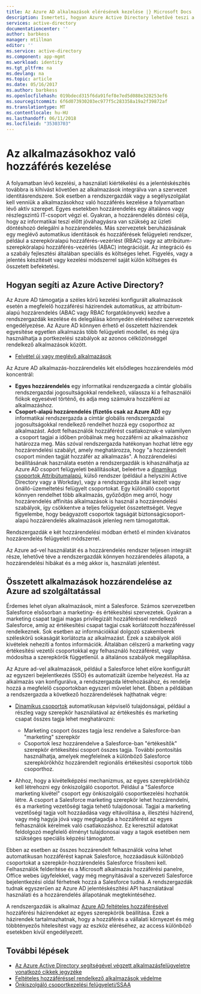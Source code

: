 ```yaml
---
title: Az Azure AD alkalmazások elérésének kezelése |} Microsoft Docs
description: Ismerteti, hogyan Azure Active Directory lehetővé teszi a szervezetek számára, amely minden felhasználó számára elérhető alkalmazások megadása.
services: active-directory
documentationcenter: ''
author: barbkess
manager: mtillman
editor: ''
ms.service: active-directory
ms.component: app-mgmt
ms.workload: identity
ms.tgt_pltfrm: na
ms.devlang: na
ms.topic: article
ms.date: 05/16/2017
ms.author: barbkess
ms.openlocfilehash: 019bdecd315f6da91fef8e7ed5d088e328253ef6
ms.sourcegitcommit: 6f6d073930203ec977f5c283358a19a2f39872af
ms.translationtype: MT
ms.contentlocale: hu-HU
ms.lasthandoff: 06/11/2018
ms.locfileid: "35303703"
---
```

# <a name="managing-access-to-apps"></a>Az alkalmazásokhoz való hozzáférés kezelése
A folyamatban lévő kezelési, a használati kiértékelési és a jelentéskészítés továbbra is kihívást követően az alkalmazások integrálva van a szervezet identitásrendszere. Sok esetben a rendszergazdák vagy a segélyszolgálat kell venniük a alkalmazásokhoz való hozzáférés kezelése a folyamatban lévő aktív szerepet. Egyes esetekben hozzárendelés egy általános vagy részlegszintű IT-csoport végzi el. Gyakran, a hozzárendelés döntési célja, hogy az informatikai teszi előtt jóváhagyásra van szükség az üzleti döntéshozó delegálni a hozzárendelés.  Más szervezetek beruházásának egy meglévő automatikus identitások és hozzáférések felügyeleti rendszer, például a szerepköralapú hozzáférés-vezérlést (RBAC) vagy az attribútum-szerepköralapú hozzáférés-vezérlés (ABAC) integrációját. Az integráció és a szabály fejlesztési általában speciális és költséges lehet. Figyelés, vagy a jelentés készítését vagy kezelési módszerrel saját külön költséges és összetett befektetési.

## <a name="how-does-azure-active-directory-help"></a>Hogyan segíti az Azure Active Directory?
 Az Azure AD támogatja a széles körű kezelési konfigurált alkalmazások esetén a megfelelő hozzáférési házirendek automatikus, az attribútum-alapú hozzárendelés (ABAC vagy RBAC forgatókönyvek) kezdve a rendszergazdák kezelése és delegálása könnyedén eléréséhez szervezetek engedélyezése. Az Azure AD könnyen érhető el összetett házirendek egyesítése egyetlen alkalmazás több felügyeleti modellel, és még újra használhatja a portkezelési szabályok az azonos célközönséggel rendelkező alkalmazások között.

* [Felvétel új vagy meglévő alkalmazások](configure-single-sign-on-portal.md)

 Az Azure AD alkalmazás-hozzárendelés két elsődleges hozzárendelés mód koncentrál:

* **Egyes hozzárendelés** egy informatikai rendszergazda a címtár globális rendszergazdai jogosultságokkal rendelkező, válassza ki a felhasználói fiókok egyesével történő, és adja meg számukra hozzáférni az alkalmazáshoz.
* **Csoport-alapú hozzárendelés (fizetős csak az Azure AD)** egy informatikai rendszergazda a címtár globális rendszergazdai jogosultságokkal rendelkező rendelhet hozzá egy csoporthoz az alkalmazást. Adott felhasználók hozzáférést csatlakoznak-e valamilyen a csoport tagjai a időben próbálnak meg hozzáférni az alkalmazáshoz határozza meg. Más szóval rendszergazda hatékonyan hozhat létre egy hozzárendelési szabályt, amely meghatározza, hogy "a hozzárendelt csoport minden tagját hozzáfér az alkalmazás". A hozzárendelési beállításának használata esetén a rendszergazdák is kihasználhatja az Azure AD csoport felügyeleti beállításokat, beleértve a [dinamikus csoportok Attribútumalapú](../active-directory-groups-create-azure-portal.md), külső rendszer (például a helyszíni Active Directory vagy a Workday), vagy a rendszergazda által kezelt vagy önálló-üzemeltetési felügyelt csoportokat. Egy különálló csoportot könnyen rendelhet több alkalmazás, győződjön meg arról, hogy hozzárendelés affinitás alkalmazások is használ a hozzárendelési szabályok, így csökkentve a teljes felügyelet összetettségét. Vegye figyelembe, hogy beágyazott csoportok tagságát biztonságicsoport-alapú hozzárendelés alkalmazások jelenleg nem támogatottak.

Rendszergazdák e két hozzárendelési módban érhető el minden kívánatos hozzárendelés felügyeleti módszerrel.

Az Azure ad-vel használatát és a hozzárendelés rendszer teljesen integrált része, lehetővé téve a rendszergazdák könnyen hozzárendelés állapota, a hozzárendelési hibákat és a még akkor is, használati jelentést.

## <a name="complex-application-assignment-with-azure-ad"></a>Összetett alkalmazások hozzárendelése az Azure ad szolgáltatással
Érdemes lehet olyan alkalmazások, mint a Salesforce. Számos szervezetben Salesforce elsősorban a marketing- és értékesítési szervezetek. Gyakran a marketing csapat tagjai magas privilegizált hozzáféréssel rendelkező Salesforce, amíg az értékesítési csapat tagjai csak korlátozott hozzáféréssel rendelkeznek. Sok esetben az információkkal dolgozó szakemberek széleskörű sokaságát korlátozta az alkalmazást. Ezek a szabályok alóli kivételek nehezíti a fontos információk. Általában célszerű a marketing vagy értékesítési vezetői csoportokkal egy felhasználó hozzáférést, vagy módosítsa a szerepkörök függetlenül. a általános szabályok megállapítása.

Az Azure ad-vel alkalmazások, például a Salesforce lehet előre konfigurált az egyszeri bejelentkezés (SSO) és automatizált üzembe helyezést. Ha az alkalmazás van konfigurálva, a rendszergazda létrehozásához, és rendelje hozzá a megfelelő csoportokban egyszeri művelet lehet. Ebben a példában a rendszergazda a következő hozzárendelések hajthatnak végre:

* [Dinamikus csoportok](../active-directory-groups-create-azure-portal.md) automatikusan képviselő tulajdonságai, például a részleg vagy szerepkör használatával az értékesítés és marketing csapat összes tagja lehet meghatározni:
  
  * Marketing csoport összes tagja lesz rendelve a Salesforce-ban "marketing" szerepkör
  * Csoportok lesz hozzárendelve a Salesforce-ban "értékesítők" szerepkör értékesítési csoport összes tagja. További pontosítás használhatja, amelyek megfelelnek a különböző Salesforce szerepkörökhöz hozzárendelt regionális értékesítési csoportok több csoporthoz.
* Ahhoz, hogy a kivételképzési mechanizmus, az egyes szerepkörökhöz kell létrehozni egy önkiszolgáló csoportot. Például a "Salesforce marketing kivétel" csoport egy önkiszolgáló csoportkezelési hozhatók létre. A csoport a Salesforce marketing szerepkör lehet hozzárendelni, és a marketing vezetőségi tagja tehető tulajdonosai. Tagjai a marketing vezetőségi tagja volt hozzáadása vagy eltávolítása a, illesztési házirend, vagy még hagyja jóvá vagy megtagadja a hozzáférést az egyes felhasználók kérelmek való csatlakozáshoz. Ez keresztül adatokat feldolgozó megfelelő élményt tulajdonosai vagy a tagok esetében nem szükséges speciális képzési támogatott.

Ebben az esetben az összes hozzárendelt felhasználók volna lehet automatikusan hozzáférést kapnak Salesforce, hozzáadásuk különböző csoportokat a szerepkör-hozzárendelés Salesforce frissíteni kell. Felhasználók felderítése és a Microsoft alkalmazás hozzáférési panelre, Office webes ügyfelekkel, vagy még megnyitásával a szervezeti Salesforce bejelentkezési oldal férhetnek hozzá a Salesforce tudná. A rendszergazdák tudnak egyszerűen az Azure AD jelentéskészítési API használatával használati és a hozzárendelés állapotának megtekintéséhez.

A rendszergazdák is alkalmaz [Azure AD feltételes hozzáférésével](../active-directory-conditional-access-azure-portal.md) hozzáférési házirendeket az egyes szerepkörök beállítása. Ezek a házirendek tartalmazhatnak, hogy a hozzáférés a vállalati környezet és még többtényezős hitelesítést vagy az eszköz eléréséhez, az access különböző esetekben kívül engedélyezett.

## <a name="next-steps"></a>További lépések

* [Az Azure Active Directory segítségével végzett alkalmazásfelügyeletre vonatkozó cikkek jegyzéke](../active-directory-apps-index.md)
* [Feltételes hozzáféréssel rendelkező alkalmazások védelme](../active-directory-conditional-access-azure-portal.md)
* [Önkiszolgáló csoportkezelési felügyeleti/SSAA](../active-directory-accessmanagement-self-service-group-management.md)
